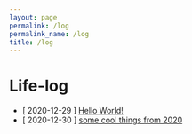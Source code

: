 ```yaml
---
layout: page
permalink: /log
permalink_name: /log
title: /log
---
```


# Life-log
- \[ 2020-12-29 \] [Hello World!](log/1.md)
- \[ 2020-12-30 \] [some cool things from 2020](log/2.md)

